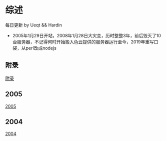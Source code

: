 # 综述

每日更新 by Ueqt && Hardin

* 2005年1月29日开站，2008年1月28日大灾变，历时整整3年，前后毁灭了10台服务器，不记得何时开始搬入色云提供的服务器运行至今，2019年重写口袋，从perl改成nodejs

## 附录

[附录](appendix.md)

## 2005

[2005](2005.md)

## 2004

[2004](2004.md)